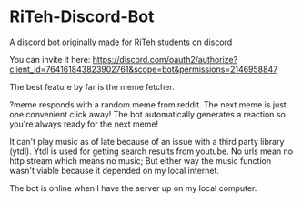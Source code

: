 # RiTeh-Discord-Bot

A discord bot originally made for RiTeh students on discord

You can invite it here: https://discord.com/oauth2/authorize?client_id=764161843823902761&scope=bot&permissions=2146958847

The best feature by far is the meme fetcher. 

?meme responds with a random meme from reddit. 
The next meme is just one convenient click away!
The bot automatically generates a reaction so you're always ready for the next meme!


It can't play music as of late because of an issue with a third party library (ytdl).
Ytdl is used for getting search results from youtube.
No urls mean no http stream which means no music;
But either way the music function wasn't viable because it depended on my local internet.

The bot is online when I have the server up on my local computer.


